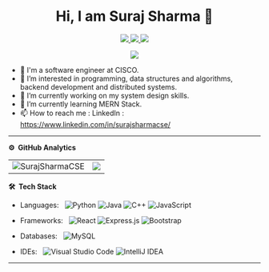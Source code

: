 
<p align="center"> <h1 align="center"> Hi, I am Suraj Sharma 👋</h1> </p>
<p align="center">
<a href="https://www.linkedin.com/in/surajsharmacse/"><img src="https://img.shields.io/badge/LinkedIn-0077B5?style=for-the-badge&logo=linkedin&logoColor=white"/> </a>
<a href="https://leetcode.com/SurajSharmaCSE/"><img src="https://img.shields.io/badge/-LeetCode-FFA116?style=for-the-badge&logo=LeetCode&logoColor=black"/> </a>
<a href="mailto:thisissurajsharma1@gmail.com"><img src="https://img.shields.io/badge/Gmail-D14836?style=for-the-badge&logo=gmail&logoColor=white"/> </a>
</p>

<p align="center"> <img src="https://komarev.com/ghpvc/?username=SurajSharmaCSE&label=Profile%20Visits&color=blue&style=plastic%22%20alt=%22imKashyap" /> </p>


- 👋 I'm a software engineer at CISCO.
- 👀 I’m interested in programming, data structures and algorithms, backend development and distributed systems.
- 🔭 I’m currently working on my system design skills.
- 🌱 I’m currently learning MERN Stack.
- 📫 How to reach me : LinkedIn : https://www.linkedin.com/in/surajsharmacse/



***
**⚙️ &nbsp;GitHub Analytics**
<table style="width:100%">
  <tr>
    <td> <img src="https://github-readme-stats.vercel.app/api?username=SurajSharmaCSE&show_icons=true&theme=dark&locale=en&hide_border=true" alt="SurajSharmaCSE" /></td>
    <td><img src="https://github-readme-stats.vercel.app/api/top-langs/?username=SurajSharmaCSE&theme=dark&hide_border=true&layout=compact&hide=css"></td>
  </tr>
</table>




**🛠 &nbsp;Tech Stack**

- Languages: &nbsp;
  ![Python](https://img.shields.io/badge/python-3670A0?style=for-the-badge&logo=python&logoColor=ffdd54)
  ![Java](https://img.shields.io/badge/java-%23ED8B00.svg?style=for-the-badge&logo=java&logoColor=white)
  ![C++](https://img.shields.io/badge/c++-%2300599C.svg?style=for-the-badge&logo=c%2B%2B&logoColor=white)
  ![JavaScript](https://img.shields.io/badge/javascript-%23323330.svg?style=for-the-badge&logo=javascript&logoColor=%23F7DF1E)
  

- Frameworks: &nbsp;
  ![React](https://img.shields.io/badge/react-%2320232a.svg?style=for-the-badge&logo=react&logoColor=%2361DAFB)
  ![Express.js](https://img.shields.io/badge/express.js-%23404d59.svg?style=for-the-badge&logo=express&logoColor=%2361DAFB)
  ![Bootstrap](https://img.shields.io/badge/bootstrap-%23563D7C.svg?style=for-the-badge&logo=bootstrap&logoColor=white)
  

- Databases:  &nbsp;
  ![MySQL](https://img.shields.io/badge/mysql-%2300f.svg?style=for-the-badge&logo=mysql&logoColor=white)

- IDEs: &nbsp;
  ![Visual Studio Code](https://img.shields.io/badge/Visual%20Studio%20Code-0078d7.svg?style=for-the-badge&logo=visual-studio-code&logoColor=white)
  ![IntelliJ IDEA](https://img.shields.io/badge/IntelliJIDEA-000000.svg?style=for-the-badge&logo=intellij-idea&logoColor=white)

***




<!---
SurajSharmaCSE/SurajSharmaCSE is a ✨ special ✨ repository because its `README.md` (this file) appears on your GitHub profile.
You can click the Preview link to take a look at your changes.
--->
